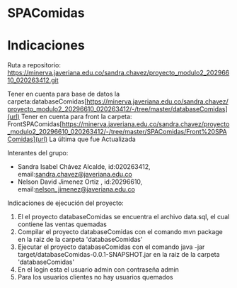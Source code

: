 # SPAComidas
# Indicaciones

Ruta a repositorio:  https://minerva.javeriana.edu.co/sandra.chavez/proyecto_modulo2_20296610_020263412.git

 Tener en cuenta para base de datos la carpeta:databaseComidas[https://minerva.javeriana.edu.co/sandra.chavez/proyecto_modulo2_20296610_020263412/-/tree/master/databaseComidas](url)
 Tener en cuenta para front  la carpeta: FrontSPAComidas[https://minerva.javeriana.edu.co/sandra.chavez/proyecto_modulo2_20296610_020263412/-/tree/master/SPAComidas/Front%20SPAComidas](url)   La última que fue Actualizada




Interantes del grupo:


- Sandra Isabel Chávez Alcalde, id:020263412, email:sandra.chavez@javeriana.edu.co
- Nelson David Jimenez Ortiz , id:20296610, email:nelson_jimenez@javeriana.edu.co


Indicaciones de ejecución del proyecto:

1. El el proyecto databaseComidas se encuentra el archivo data.sql, el cual contiene las ventas quemadas
2. Compilar el proyecto databaseComidas con el comando mvn package en la raiz de la carpeta 'databaseComidas'
3. Ejecutar el proyecto databaseComidas con el comando java -jar target/databaseComidas-0.0.1-SNAPSHOT.jar en la raiz de la carpeta 'databaseComidas'
4. En el login esta el usuario admin con contraseña admin
5. Para los usuarios clientes no hay usuarios quemados
